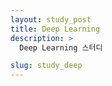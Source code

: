 ```yaml
---
layout: study_post
title: Deep Learning
description: >
  Deep Learning 스터디

slug: study_deep
---
```


